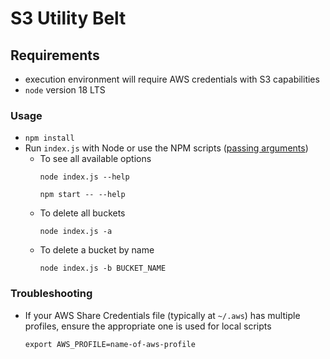 # S3 Utility Belt

## Requirements
  - execution environment will require AWS credentials with S3 capabilities
  - `node` version 18 LTS 

### Usage
  - `npm install`
  - Run `index.js` with Node or use the NPM scripts ([passing arguments](https://stackoverflow.com/questions/11580961/sending-command-line-arguments-to-npm-script))
    - To see all available options
      ```
      node index.js --help  
      ```
      ```
      npm start -- --help
      ```
    - To delete all buckets
      ```
      node index.js -a
      ```
    - To delete a bucket by name
      ```
      node index.js -b BUCKET_NAME
      ```

### Troubleshooting
  - If your AWS Share Credentials file (typically at `~/.aws`) has multiple profiles, ensure the appropriate one is used for local scripts
    ```
    export AWS_PROFILE=name-of-aws-profile
    ```
